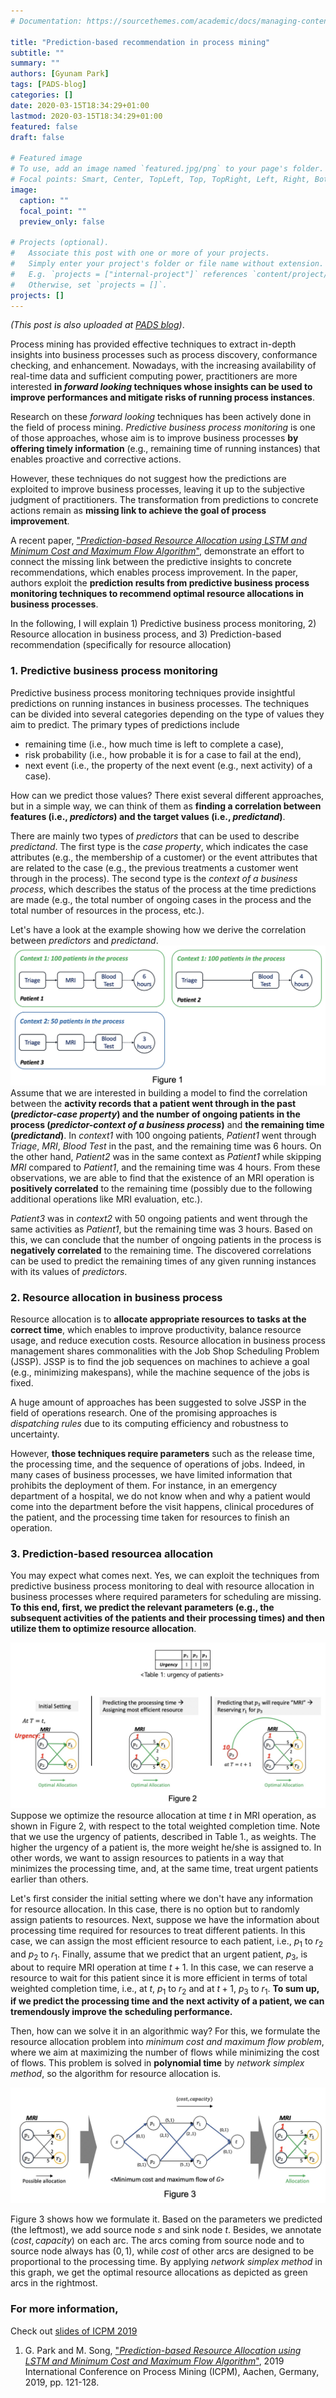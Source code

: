 ```yaml
---
# Documentation: https://sourcethemes.com/academic/docs/managing-content/

title: "Prediction-based recommendation in process mining"
subtitle: ""
summary: ""
authors: [Gyunam Park]
tags: [PADS-blog]
categories: []
date: 2020-03-15T18:34:29+01:00
lastmod: 2020-03-15T18:34:29+01:00
featured: false
draft: false

# Featured image
# To use, add an image named `featured.jpg/png` to your page's folder.
# Focal points: Smart, Center, TopLeft, Top, TopRight, Left, Right, BottomLeft, Bottom, BottomRight.
image:
  caption: ""
  focal_point: ""
  preview_only: false

# Projects (optional).
#   Associate this post with one or more of your projects.
#   Simply enter your project's folder or file name without extension.
#   E.g. `projects = ["internal-project"]` references `content/project/deep-learning/index.md`.
#   Otherwise, set `projects = []`.
projects: []
---
```


*(This post is also uploaded at [PADS blog](https://blog.rwth-aachen.de/pads/))*.


Process mining has provided effective techniques to extract in-depth insights into business processes such as process discovery, conformance checking, and enhancement. Nowadays, with the increasing availability of real-time data and sufficient computing power, practitioners are more interested **in _forward looking_ techniques whose insights can be used to improve performances and mitigate risks of running process instances**.

Research on these _forward looking_ techniques has been actively done in the field of process mining. _Predictive business process monitoring_ is one of those approaches, whose aim is to improve business processes **by offering timely information** (e.g., remaining time of running instances) that enables proactive and corrective actions.

However, these techniques do not suggest how the predictions are exploited to improve business processes, leaving it up to the subjective judgment of practitioners. The transformation from predictions to concrete actions remain as **missing link to achieve the goal of process improvement**.

A recent paper, ["_Prediction-based Resource Allocation using LSTM and Minimum Cost and Maximum Flow Algorithm_"](https://ieeexplore.ieee.org/document/8786063), demonstrate an effort to connect the missing link between the predictive insights to concrete recommendations, which enables process improvement. In the paper, authors exploit the **prediction results from predictive business process monitoring techniques to recommend optimal resource allocations in business processes**.

In the following, I will explain 1) Predictive business process monitoring, 2) Resource allocation in business process, and 3) Prediction-based recommendation (specifically for resource allocation)

### 1. Predictive business process monitoring

Predictive business process monitoring techniques provide insightful predictions on running instances in business processes. The techniques can be divided into several categories depending on the type of values they aim to predict. The primary types of predictions include

- remaining time (i.e., how much time is left to complete a case),
- risk probability (i.e., how probable it is for a case to fail at the end),
- next event (i.e., the property of the next event (e.g., next activity) of a case).

How can we predict those values? There exist several different approaches, but in a simple way, we can think of them as **finding a correlation between features (i.e., _predictors_) and the target values (i.e., _predictand_)**.

There are mainly two types of _predictors_ that can be used to describe _predictand_. The first type is the _case property_, which indicates the case attributes (e.g., the membership of a customer) or the event attributes that are related to the case (e.g., the previous treatments a customer went through in the process). The second type is the _context of a business process_, which describes the status of the process at the time predictions are made (e.g., the total number of ongoing cases in the process and the total number of resources in the process, etc.).

Let's have a look at the example showing how we derive the correlation between _predictors_ and _predictand_.
![IMAGE](resources/5ADB4F8AB17AE0BD24439239146177D4.jpg)
Assume that we are interested in building a model to find the correlation between the **activity records that a patient went through in the past (_predictor-case property_) and the number of ongoing patients in the process (_predictor-context of a business process_)** and **the remaining time (_predictand_)**. In _context1_ with 100 ongoing patients, _Patient1_ went through _Triage_, _MRI_, _Blood Test_ in the past, and the remaining time was 6 hours. On the other hand, _Patient2_ was in the same context as _Patient1_ while skipping _MRI_ compared to _Patient1_, and the remaining time was 4 hours. From these observations, we are able to find that the existence of an MRI operation is **positively correlated** to the remaining time (possibly due to the following additional operations like MRI evaluation, etc.).

_Patient3_ was in _context2_ with 50 ongoing patients and went through the same activities as _Patient1_, but the remaining time was 3 hours. Based on this, we can conclude that the number of ongoing patients in the process is **negatively correlated** to the remaining time. The discovered correlations can be used to predict the remaining times of any given running instances with its values of _predictors_.

### 2. Resource allocation in business process

Resource allocation is to **allocate appropriate resources to tasks at the correct time**, which enables to improve productivity, balance resource usage, and reduce execution costs. Resource allocation in business process management shares commonalities with the Job Shop Scheduling Problem (JSSP). JSSP is to find the job sequences on machines to achieve a goal (e.g., minimizing makespans), while the machine sequence of the jobs is fixed.

A huge amount of approaches has been suggested to solve JSSP in the field of operations research. One of the promising approaches is _dispatching rules_ due to its computing efficiency and robustness to uncertainty.

However, **those techniques require parameters** such as the release time, the processing time, and the sequence of operations of jobs. Indeed, in many cases of business processes, we have limited information that prohibits the deployment of them. For instance, in an emergency department of a hospital, we do not know when and why a patient would come into the department before the visit happens, clinical procedures of the patient, and the processing time taken for resources to finish an operation.

### 3. Prediction-based resourcea allocation

You may expect what comes next. Yes, we can exploit the techniques from predictive business process monitoring to deal with resource allocation in business processes where required parameters for scheduling are missing. **To this end, first, we predict the relevant parameters (e.g., the subsequent activities of the patients and their processing times) and then utilize them to optimize resource allocation**.

![IMAGE](resources/BDBBE5AE968E83B9D986BD86D6C4974D.jpg)
Suppose we optimize the resource allocation at time $t$ in MRI operation, as shown in Figure 2, with respect to the total weighted completion time. Note that we use the urgency of patients, described in Table 1., as weights. The higher the urgency of a patient is, the more weight he/she is assigned to. In other words, we want to assign resources to patients in a way that minimizes the processing time, and, at the same time, treat urgent patients earlier than others.

Let's first consider the initial setting where we don't have any information for resource allocation. In this case, there is no option but to randomly assign patients to resources. Next, suppose we have the information about processing time required for resources to treat different patients. In this case, we can assign the most efficient resource to each patient, i.e., $p_{1}$ to $r_2$ and $p_2$ to $r_1$. Finally, assume that we predict that an urgent patient, $p_3$, is about to require MRI operation at time $t+1$. In this case, we can reserve a resource to wait for this patient since it is more efficient in terms of total weighted completion time, i.e., at $t$, $p_1$ to $r_2$ and at $t+1$, $p_3$ to $r_1$. **To sum up, if we predict the processing time and the next activity of a patient, we can tremendously improve the scheduling performance.**

Then, how can we solve it in an algorithmic way? For this, we formulate the resource allocation problem into _minimum cost and maximum flow problem_, where we aim at maximizing the number of flows while minimizing the cost of flows. This problem is solved in **polynomial time** by _network simplex method_, so the algorithm for resource allocation is.

![IMAGE](resources/C5CFFDE62B39D43F94E86526847A85FD.jpg)

Figure 3 shows how we formulate it. Based on the parameters we predicted (the leftmost), we add source node $s$ and sink node $t$. Besides, we annotate $(cost,capacity)$ on each arc. The arcs coming from source node and to source node always has $(0,1)$, while $cost$ of other arcs are designed to be proportional to the processing time. By applying _network simplex method_ in this graph, we get the optimal resource allocations as depicted as green arcs in the rightmost.

### For more information,

Check out [slides of ICPM 2019](https://icpmconference.org/2019/wp-content/uploads/sites/6/2019/09/ICPM-20190626-gnpark_f.pdf)

1. G. Park and M. Song, ["_Prediction-based Resource Allocation using LSTM and Minimum Cost and Maximum Flow Algorithm_"](https://ieeexplore.ieee.org/document/8786063), 2019 International Conference on Process Mining (ICPM), Aachen, Germany, 2019, pp. 121-128.